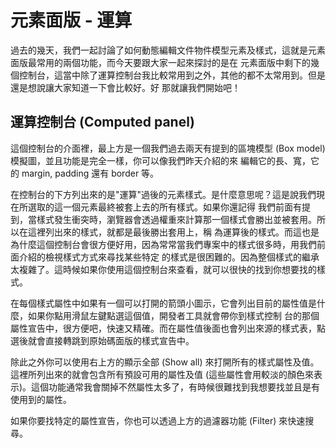 
# 元素面版 - 運算
過去的幾天，我們一起討論了如何動態編輯文件物件模型元素及樣式，這就是元素面版最常用的兩個功能，而今天要跟大家一起來探討的是在
元素面版中剩下的幾個控制台，這當中除了運算控制台我比較常用到之外，其他的都不太常用到。但是還是想說讓大家知道一下會比較好。好
那就讓我們開始吧！

## 運算控制台 (Computed panel)
這個控制台的介面裡，最上方是一個我們過去兩天有提到的區塊模型 (Box model) 模擬圖，並且功能是完全一樣，你可以像我們昨天介紹的來
編輯它的長、寬，它的 margin, padding 還有 border 等。

在控制台的下方列出來的是"運算"過後的元素樣式。是什麼意思呢？這是說我們現在所選取的這一個元素最終被套上去的所有樣式。如果你還記得
我們前面有提到，當樣式發生衝突時，瀏覽器會透過權重來計算那一個樣式會勝出並被套用。所以在這裡列出來的樣式，就都是最後勝出套用上，稱
為運算後的樣式。而這也是為什麼這個控制台會很方便好用，因為常常當我們專案中的樣式很多時，用我們前面介紹的檢視樣式方式來尋找某些特定
的樣式是很困難的。因為整個樣式的繼承太複雜了。這時候如果你使用這個控制台來查看，就可以很快的找到你想要找的樣式。

在每個樣式屬性中如果有一個可以打開的箭頭小圖示，它會列出目前的屬性值是什麼，如果你點用滑鼠左鍵點選這個值，開發者工具就會帶你到樣式控制
台的那個屬性宣告中，很方便吧，快速又精確。而在屬性值後面也會列出來源的樣式表，點選後就會直接轉跳到原始碼面版的樣式宣告中。

除此之外你可以使用右上方的顯示全部 (Show all) 來打開所有的樣式屬性及值。這裡所列出來的就會包含所有預設可用的屬性及值 (這些屬性會用較淡的顏色來表示)。這個功能通常我會關掉不然屬性太多了，有時候很難找到我想要找並且是有使用到的屬性。

如果你要找特定的屬性宣告，你也可以透過上方的過濾器功能 (Filter) 來快速搜尋。


